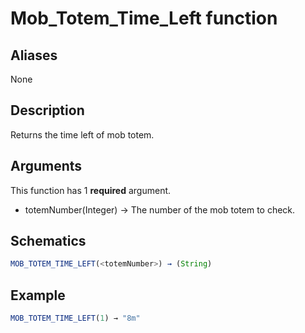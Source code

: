 # Mob_Totem_Time_Left function

## Aliases

None

## Description

Returns the time left of mob totem.

## Arguments

This function has 1 **required** argument.

- totemNumber(Integer) → The number of the mob totem to check.

## Schematics

```js
MOB_TOTEM_TIME_LEFT(<totemNumber>) → (String)
```

## Example

```js
MOB_TOTEM_TIME_LEFT(1) → "8m"
```
